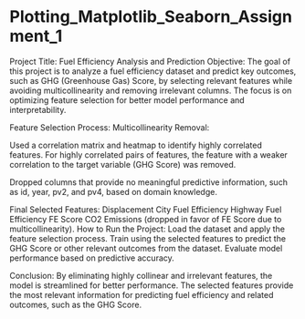 
# Plotting_Matplotlib_Seaborn_Assignment_1

Project Title: Fuel Efficiency Analysis and Prediction
Objective:
The goal of this project is to analyze a fuel efficiency dataset and predict key outcomes, such as GHG (Greenhouse Gas) Score, by selecting relevant features while avoiding multicollinearity and removing irrelevant columns. The focus is on optimizing feature selection for better model performance and interpretability.

Feature Selection Process:
Multicollinearity Removal:

Used a correlation matrix and heatmap to identify highly correlated features.
For highly correlated pairs of features, the feature with a weaker correlation to the target variable (GHG Score) was removed.

Dropped columns that provide no meaningful predictive information, such as id, year, pv2, and pv4, based on domain knowledge.

Final Selected Features:
Displacement
City Fuel Efficiency
Highway Fuel Efficiency
FE Score
CO2 Emissions (dropped in favor of FE Score due to multicollinearity).
How to Run the Project:
Load the dataset and apply the feature selection process.
Train using the selected features to predict the GHG Score or other relevant outcomes from the dataset.
Evaluate model performance based on predictive accuracy.

Conclusion:
By eliminating highly collinear and irrelevant features, the model is streamlined for better performance. The selected features provide the most relevant information for predicting fuel efficiency and related outcomes, such as the GHG Score.
